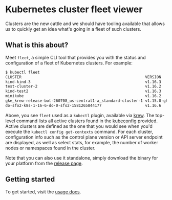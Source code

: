 # Kubernetes cluster fleet viewer

Clusters are the new cattle and we should have tooling available that allows us to quickly get an idea what's going in a fleet of such clusters.

## What is this about?

Meet `fleet`, a simple CLI tool that provides you with the status and configuration of a fleet of Kubernetes clusters. For example: 

```sh
$ kubectl fleet
CLUSTER                                                      VERSION       NODES NAMESPACES PROVIDER      API
kind-kind-3                                                  v1.16.3       1/1   4          kind          https://127.0.0.1:32769
test-cluster-2                                               v1.16.2       1/1   4          minikube      https://192.168.64.4:8443
kind-test2                                                   v1.16.3       1/1   4          kind          https://127.0.0.1:32768
minikube                                                     v1.16.2       1/1   4          minikube      https://192.168.64.3:8443
gke_krew-release-bot-260708_us-central1-a_standard-cluster-1 v1.15.8-gke.3 3/3   4          GKE           https://104.197.42.183
do-sfo2-k8s-1-16-6-do-0-sfo2-1581265844177                   v1.16.6       3/3   4          Digital Ocean https://f048f314-4f77-47c2-9264-764da91d35e0.k8s.ondigitalocean.com
```

Above, you see `fleet` used as a `kubectl` plugin, available via [krew](http://krew.dev/). 
The top-level command lists all active clusters found in the [kubeconfig](https://kubernetes.io/docs/concepts/configuration/organize-cluster-access-kubeconfig/)
provided. Active clusters are defined as the one that you would see when you'd execute
the `kubectl config get-contexts` command. For each cluster, configuration info such as
the control plane version or API server endpoint are displayed, as well as select
stats, for example, the number of worker nodes or namespaces found in the cluster.

Note that you can also use it standalone, simply download the binary for your platform
from the [release page](https://github.com/kubectl-plus/kcf/releases).

## Getting started

To get started, visit the [usage docs](doc/USAGE.md).


